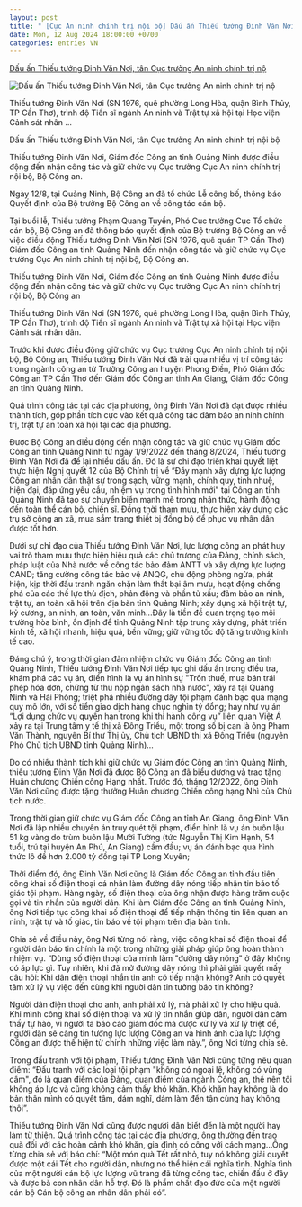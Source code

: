 ```yaml
---
layout: post
title: " [Cục An ninh chính trị nội bộ] Dấu ấn Thiếu tướng Đinh Văn Nơi, tân Cục trưởng An ninh chính trị nộ"
date: Mon, 12 Aug 2024 18:00:00 +0700
categories: entries VN
---
```

[Dấu ấn Thiếu tướng Đinh Văn Nơi, tân Cục trưởng An ninh chính trị nộ](https://vusta.vn/dau-an-thieu-tuong-dinh-van-noi-tan-cuc-truong-an-ninh-chinh-tri-noi-bo-p92879.html)

![Dấu ấn Thiếu tướng Đinh Văn Nơi, tân Cục trưởng An ninh chính trị nộ](https://vusta.vnmediacdn.com/thumb_x600x/images/2024/08/13/9917-1723519121-dau-an-thieu-tuong-dinh-van-noi-tan-cuc-truong-an-ninh-chinh-tri-noi-bo.jpg)

Thiếu tướng Đinh Văn Nơi (SN 1976, quê phường Long Hòa, quận Bình Thủy, TP Cần Thơ), trình độ Tiến sĩ ngành An ninh và Trật tự xã hội tại Học viện Cảnh sát nhân ...

Dấu ấn Thiếu tướng Đinh Văn Nơi, tân Cục trưởng An ninh chính trị nội bộ

Thiếu tướng Đinh Văn Nơi, Giám đốc Công an tỉnh Quảng Ninh được điều động đến nhận công tác và giữ chức vụ Cục trưởng Cục An ninh chính trị nội bộ, Bộ Công an.

Ngày 12/8, tại Quảng Ninh, Bộ Công an đã tổ chức Lễ công bố, thông báo Quyết định của Bộ trưởng Bộ Công an về công tác cán bộ.

Tại buổi lễ, Thiếu tướng Phạm Quang Tuyển, Phó Cục trưởng Cục Tổ chức cán bộ, Bộ Công an đã thông báo quyết định của Bộ trưởng Bộ Công an về việc điều động Thiếu tướng Đinh Văn Nơi (SN 1976, quê quán TP Cần Thơ) Giám đốc Công an tỉnh Quảng Ninh đến nhận công tác và giữ chức vụ Cục trưởng Cục An ninh chính trị nội bộ, Bộ Công an.

Thiếu tướng Đinh Văn Nơi, Giám đốc Công an tỉnh Quảng Ninh được điều động đến nhận công tác và giữ chức vụ Cục trưởng Cục An ninh chính trị nội bộ, Bộ Công an

Thiếu tướng Đinh Văn Nơi (SN 1976, quê phường Long Hòa, quận Bình Thủy, TP Cần Thơ), trình độ Tiến sĩ ngành An ninh và Trật tự xã hội tại Học viện Cảnh sát nhân dân.

Trước khi được điều động giữ chức vụ Cục trưởng Cục An ninh chính trị nội bộ, Bộ Công an, Thiếu tướng Đinh Văn Nơi đã trải qua nhiều vị trí công tác trong ngành công an từ Trưởng Công an huyện Phong Điền, Phó Giám đốc Công an TP Cần Thơ đến Giám đốc Công an tỉnh An Giang, Giám đốc Công an tỉnh Quảng Ninh.

Quá trình công tác tại các địa phương, ông Đinh Văn Nơi đã đạt được nhiều thành tích, góp phần tích cực vào kết quả công tác đảm bảo an ninh chính trị, trật tự an toàn xã hội tại các địa phương.

Được Bộ Công an điều động đến nhận công tác và giữ chức vụ Giám đốc Công an tỉnh Quảng Ninh từ ngày 1/9/2022 đến tháng 8/2024, Thiếu tướng Đinh Văn Nơi đã để lại nhiều dấu ấn. Đó là sự chỉ đạo triển khai quyết liệt thực hiện Nghị quyết 12 của Bộ Chính trị về “Đẩy mạnh xây dựng lực lượng Công an nhân dân thật sự trong sạch, vững mạnh, chính quy, tinh nhuệ, hiện đại, đáp ứng yêu cầu, nhiệm vụ trong tình hình mới" tại Công an tỉnh Quảng Ninh đã tạo sự chuyển biến mạnh mẽ trong nhận thức, hành động đến toàn thể cán bộ, chiến sĩ. Đồng thời tham mưu, thực hiện xây dựng các trụ sở công an xã, mua sắm trang thiết bị đồng bộ để phục vụ nhân dân được tốt hơn.

Dưới sự chỉ đạo của Thiếu tướng Đinh Văn Nơi, lực lượng công an phát huy vai trò tham mưu thực hiện hiệu quả các chủ trương của Đảng, chính sách, pháp luật của Nhà nước về công tác bảo đảm ANTT và xây dựng lực lượng CAND; tăng cường công tác bảo vệ ANQG, chủ động phòng ngừa, phát hiện, kịp thời đấu tranh ngăn chặn làm thất bại âm mưu, hoạt động chống phá của các thế lực thù địch, phản động và phần tử xấu; đảm bảo an ninh, trật tự, an toàn xã hội trên địa bàn tỉnh Quảng Ninh; xây dựng xã hội trật tự, kỷ cương, an ninh, an toàn, văn minh...Đây là tiền đề quan trọng tạo môi trường hòa bình, ổn định để tỉnh Quảng Ninh tập trung xây dựng, phát triển kinh tế, xã hội nhanh, hiệu quả, bền vững; giữ vững tốc độ tăng trưởng kinh tế cao.

Đáng chú ý, trong thời gian đảm nhiệm chức vụ Giám đốc Công an tỉnh Quảng Ninh, Thiếu tướng Đinh Văn Nơi tiếp tục ghi dấu ấn trong điều tra, khám phá các vụ án, điển hình là vụ án hình sự "Trốn thuế, mua bán trái phép hóa đơn, chứng từ thu nộp ngân sách nhà nước", xảy ra tại Quảng Ninh và Hải Phòng; triệt phá nhiều đường dây tội phạm đánh bạc qua mạng quy mô lớn, với số tiền giao dịch hàng chục nghìn tỷ đồng; hay như vụ án “Lợi dụng chức vụ quyền hạn trong khi thi hành công vụ” liên quan Việt Á xảy ra tại Trung tâm y tế thị xã Đông Triều, một trong số bị can là ông Phạm Văn Thành, nguyên Bí thư Thị ủy, Chủ tịch UBND thị xã Đông Triều (nguyên Phó Chủ tịch UBND tỉnh Quảng Ninh)…

Do có nhiều thành tích khi giữ chức vụ Giám đốc Công an tỉnh Quảng Ninh, thiếu tướng Đinh Văn Nơi đã được Bộ Công an đã biểu dương và trao tặng Huân chương Chiến công Hạng nhất. Trước đó, tháng 12/2022, ông Đinh Văn Nơi cũng được tặng thưởng Huân chương Chiến công hạng Nhì của Chủ tịch nước.

Trong thời gian giữ chức vụ Giám đốc Công an tỉnh An Giang, ông Đinh Văn Nơi đã lập nhiều chuyên án truy quét tội phạm, điển hình là vụ án buôn lậu 51 kg vàng do trùm buôn lậu Mười Tường (tức Nguyễn Thị Kim Hạnh, 54 tuổi, trú tại huyện An Phú, An Giang) cầm đầu; vụ án đánh bạc qua hình thức lô đề hơn 2.000 tỷ đồng tại TP Long Xuyên;

Thời điểm đó, ông Đinh Văn Nơi cũng là Giám đốc Công an tỉnh đầu tiên công khai số điện thoại cá nhân làm đường dây nóng tiếp nhận tin báo tố giác tội phạm. Hàng ngày, số điện thoại của ông nhận được hàng trăm cuộc gọi và tin nhắn của người dân. Khi làm Giám đốc Công an tỉnh Quảng Ninh, ông Nơi tiếp tục công khai số điện thoại để tiếp nhận thông tin liên quan an ninh, trật tự và tố giác, tin báo về tội phạm trên địa bàn tỉnh.

Chia sẻ về điều này, ông Nơi từng nói rằng, việc công khai số điện thoại để người dân báo tin chính là một trong những giải pháp giúp ông hoàn thành nhiệm vụ. “Dùng số điện thoại của mình làm "đường dây nóng" ở đây không có áp lực gì. Tuy nhiên, khi đã mở đường dây nóng thì phải giải quyết mấy câu hỏi: Khi dân điện thoại nhắn tin anh có tiếp nhận không? Anh có quyết tâm xử lý vụ việc đến cùng khi người dân tin tưởng báo tin không?

Người dân điện thoại cho anh, anh phải xử lý, mà phải xử lý cho hiệu quả. Khi mình công khai số điện thoại và xử lý tin nhắn giúp dân, người dân cảm thấy tự hào, vì người ta báo cáo giám đốc mà được xử lý và xử lý triệt để, người dân sẽ càng tin tưởng lực lượng Công an và hình ảnh của lực lượng Công an được thể hiện từ chính những việc làm này.”, ông Nơi từng chia sẻ.

Trong đấu tranh với tội phạm, Thiếu tướng Đinh Văn Nơi cũng từng nêu quan điểm: “Đấu tranh với các loại tội phạm "không có ngoại lệ, không có vùng cấm", đó là quan điểm của Đảng, quan điểm của ngành Công an, thế nên tôi không áp lực và cũng không cảm thấy khó khăn. Khó khăn hay không là do bản thân mình có quyết tâm, dám nghĩ, dám làm đến tận cùng hay không thôi”.

Thiếu tướng Đinh Văn Nơi cũng được người dân biết đến là một người hay làm từ thiện. Quá trình công tác tại các địa phương, ông thường đến trao quà đối với các hoàn cảnh khó khăn, gia đình có công với cách mạng…Ông từng chia sẻ với báo chí: “Một món quà Tết rất nhỏ, tuy nó không giải quyết được một cái Tết cho người dân, nhưng nó thể hiện cái nghĩa tình. Nghĩa tình của một người cán bộ lực lượng vũ trang đã từng công tác, chiến đấu ở đây và được bà con nhân dân hỗ trợ. Đó là phẩm chất đạo đức của một người cán bộ Cán bộ công an nhân dân phải có”.


